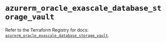 # `azurerm_oracle_exascale_database_storage_vault`

Refer to the Terraform Registry for docs: [`azurerm_oracle_exascale_database_storage_vault`](https://registry.terraform.io/providers/hashicorp/azurerm/4.50.0/docs/resources/oracle_exascale_database_storage_vault).
